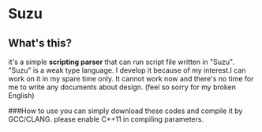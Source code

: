# Suzu
## What's this?
it's a simple **scripting parser** that can run script file written in "Suzu".
"Suzu" is a weak type language.
I develop it because of my interest.I can work on it in my spare time only.
It cannot work now and there's no time for me to write any documents about design.
(feel so sorry for my broken English)

###How to use
you can simply download these codes and compile it by GCC/CLANG.
please enable C++11 in compiling parameters.



